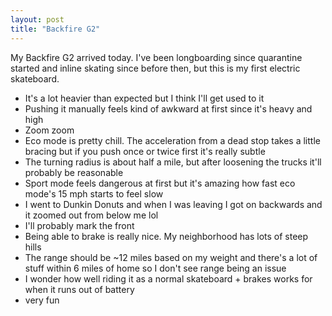 ```yaml
---
layout: post
title: "Backfire G2"
---
```


My Backfire G2 arrived today. I've been longboarding since quarantine started and inline skating since before then, but this is my first electric skateboard.

- It's a lot heavier than expected but I think I'll get used to it
- Pushing it manually feels kind of awkward at first since it's heavy and high
- Zoom zoom
- Eco mode is pretty chill. The acceleration from a dead stop takes a little bracing but if you push once or twice first it's really subtle
- The turning radius is about half a mile, but after loosening the trucks it'll probably be reasonable
- Sport mode feels dangerous at first but it's amazing how fast eco mode's 15 mph starts to feel slow
- I went to Dunkin Donuts and when I was leaving I got on backwards and it zoomed out from below me lol
- I'll probably mark the front
- Being able to brake is really nice. My neighborhood has lots of steep hills
- The range should be ~12 miles based on my weight and there's a lot of stuff within 6 miles of home so I don't see range being an issue
- I wonder how well riding it as a normal skateboard + brakes works for when it runs out of battery
- very fun
